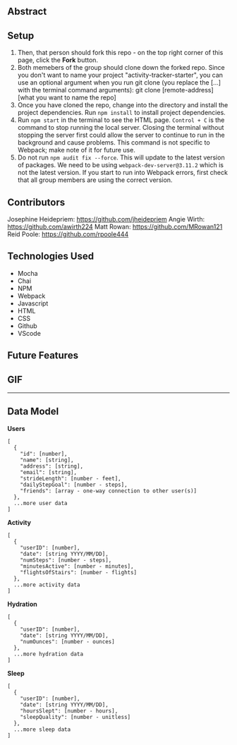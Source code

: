 ## Abstract

## Setup

1. Then, that person should fork this repo - on the top right corner of this page, click the **Fork** button.
2. Both memebers of the group should clone down the forked repo. Since you don't want to name your project "activity-tracker-starter", you can use an optional argument when you run git clone (you replace the [...] with the terminal command arguments): git clone [remote-address] [what you want to name the repo]
3. Once you have cloned the repo, change into the directory and install the project dependencies. Run `npm install` to install project dependencies.
4. Run `npm start` in the terminal to see the HTML page. `Control + C` is the command to stop running the local server.  Closing the terminal without stopping the server first could allow the server to continue to run in the background and cause problems. This command is not specific to Webpack; make note of it for future use.
5. Do not run `npm audit fix --force`.  This will update to the latest version of packages.  We need to be using `webpack-dev-server@3.11.2` which is not the latest version.  If you start to run into Webpack errors, first check that all group members are using the correct version.

## Contributors
Josephine Heidepriem: https://github.com/jheidepriem
Angie Wirth: https://github.com/awirth224
Matt Rowan: https://github.com/MRowan121
Reid Poole: https://github.com/rpoole444

## Technologies Used
* Mocha
* Chai
* NPM
* Webpack
* Javascript
* HTML
* CSS
* Github
* VScode

## Future Features

## GIF
---------------------------------------------------------------------------
## Data Model

**Users**

```
[
  {
    "id": [number],
    "name": [string],
    "address": [string],
    "email": [string],
    "strideLength": [number - feet],
    "dailyStepGoal": [number - steps],
    "friends": [array - one-way connection to other user(s)]
  },
  ...more user data
]
```

**Activity**

```
[
  {
    "userID": [number],
    "date": [string YYYY/MM/DD],
    "numSteps": [number - steps],
    "minutesActive": [number - minutes],
    "flightsOfStairs": [number - flights]
  },
  ...more activity data
]
```

**Hydration**

```
[
  {
    "userID": [number],
    "date": [string YYYY/MM/DD],
    "numOunces": [number - ounces]
  },
  ...more hydration data
]
```

**Sleep**

```
[
  {
    "userID": [number],
    "date": [string YYYY/MM/DD],
    "hoursSlept": [number - hours],
    "sleepQuality": [number - unitless]
  },
  ...more sleep data
]
```
